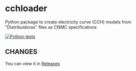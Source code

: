 # cchloader

Python package to create electricity curve (CCH) models from "Distribuidoras" files as CNMC specifications

[![Python tests](https://github.com/Som-Energia/cchloader/actions/workflows/python-tests.yml/badge.svg)](https://github.com/Som-Energia/cchloader/actions/workflows/python-tests.yml)


## CHANGES

You can view it in [Releases](https://github.com/Som-Energia/cchloader/releases)
